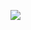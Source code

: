 ![](![image](https://github.com/lululaineprima/lululaineprima/assets/173854441/9af6d58b-c40e-46b4-86d2-fdb803b3bf4a))
